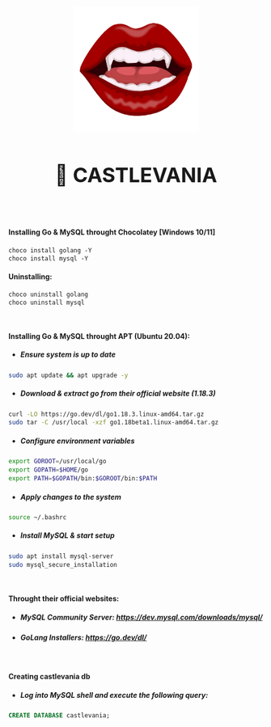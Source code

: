 </br>
<div align="center">
  <img src="assets/img/banner.png" alt="banner" height="250"/>
  <h1 style="font-size: 40px; font-weight: bold; text-align: center">
      🌙 CASTLEVANIA
  </h1>
</div>
</br></br>

####  Installing Go & MySQL throught **Chocolatey** [Windows 10/11]
```batch
choco install golang -Y
choco install mysql -Y
```
####  Uninstalling:
```batch
choco uninstall golang
choco uninstall mysql
```

</br>

#### Installing Go & MySQL throught **APT** (Ubuntu 20.04):
- ##### Ensure system is up to date
```sh
sudo apt update && apt upgrade -y
```
- ##### Download & extract go from their official website (1.18.3)
```sh
curl -LO https://go.dev/dl/go1.18.3.linux-amd64.tar.gz
sudo tar -C /usr/local -xzf go1.18beta1.linux-amd64.tar.gz
```
- ##### Configure environment variables
```sh
export GOROOT=/usr/local/go
export GOPATH=$HOME/go
export PATH=$GOPATH/bin:$GOROOT/bin:$PATH
```
- ##### Apply changes to the system
```sh
source ~/.bashrc
```
- ##### Install MySQL & start setup
```sh
sudo apt install mysql-server 
sudo mysql_secure_installation
```

</br>

#### Throught their official websites:

- ##### MySQL Community Server: *https://dev.mysql.com/downloads/mysql/*
- #####  GoLang Installers: *https://go.dev/dl/*

</br>

#### **Creating castlevania db**
- ##### Log into MySQL shell and execute the following query:
```sql
CREATE DATABASE castlevania;
```
